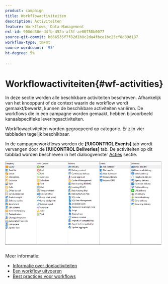 ```yaml
---
product: campaign
title: Workflowactiviteiten
description: Activiteiten
feature: Workflows, Data Management
exl-id: 900dd30e-d4fb-452a-af3f-ae00758b0077
source-git-commit: b666535f7f82d1b8c2da4fbce1bc25cf8d39d187
workflow-type: tm+mt
source-wordcount: '95'
ht-degree: 5%

---
```


# Workflowactiviteiten{#wf-activities}



In deze sectie worden alle beschikbare activiteiten beschreven. Afhankelijk van het knooppunt of de context waarin de workflow wordt gemaakt/bewerkt, kunnen de beschikbare activiteiten variëren. De workflows die in een campagne worden gemaakt, hebben bijvoorbeeld kanaalspecifieke leveringsactiviteiten.

Workflowactiviteiten worden gegroepeerd op categorie. Er zijn vier tabbladen tegelijk beschikbaar.

In de campagneworkflows worden de **[!UICONTROL Events]** tab wordt vervangen door de **[!UICONTROL Deliveries]** tab. De activiteiten op dit tabblad worden beschreven in het dialoogvenster [Acties](about-action-activities.md) sectie.

![](assets/wf-activity-tabs.png)

Meer informatie:

* [Informatie over doelactiviteiten](about-targeting-activities.md)
* [Een workflow uitvoeren](starting-a-workflow.md)
* [Best practices voor workflows](workflow-best-practices.md)
